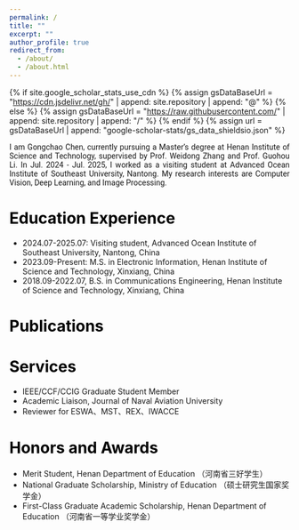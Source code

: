 ```yaml
---
permalink: /
title: ""
excerpt: ""
author_profile: true
redirect_from: 
  - /about/
  - /about.html
---
```


{% if site.google_scholar_stats_use_cdn %}
{% assign gsDataBaseUrl = "https://cdn.jsdelivr.net/gh/" | append: site.repository | append: "@" %}
{% else %}
{% assign gsDataBaseUrl = "https://raw.githubusercontent.com/" | append: site.repository | append: "/" %}
{% endif %}
{% assign url = gsDataBaseUrl | append: "google-scholar-stats/gs_data_shieldsio.json" %}

<span class='anchor' id='about-me'></span>


<p style="text-align: justify;font-family: Roboto;">
I am Gongchao Chen, currently pursuing a Master’s degree at Henan Institute of Science and Technology, supervised by Prof. Weidong Zhang and Prof. Guohou Li. In Jul. 2024 - Jul. 2025, I worked as a visiting student at Advanced Ocean Institute of Southeast University, Nantong. My research interests are Computer Vision, Deep Learning, and Image Processing. 
</p>

<span class='anchor' id='edu'></span>

# <font color="#000000" >  Education Experience </font>
+ 2024.07-2025.07: Visiting student, Advanced Ocean Institute of Southeast University, Nantong, China
+ 2023.09-Present: M.S. in Electronic Information, Henan Institute of Science and Technology, Xinxiang, China
+ 2018.09-2022.07, B.S. in Communications Engineering, Henan Institute of Science and Technology, Xinxiang, China

<span class='anchor' id='pub'></span>

# <font color="#000000" >  Publications </font>

<span class='anchor' id='ser'></span>

# <font color="#000000" >  Services </font>
+ IEEE/CCF/CCIG Graduate Student Member
+ Academic Liaison, Journal of Naval Aviation University
+ Reviewer for ESWA、MST、REX、IWACCE

<span class='anchor' id='honor'></span>

# <font color="#000000" >  Honors and Awards </font>
+ Merit Student, Henan Department of Education （河南省三好学生）
+ National Graduate Scholarship, Ministry of Education （硕士研究生国家奖学金）
+ First-Class Graduate Academic Scholarship, Henan Department of Education （河南省一等学业奖学金）
